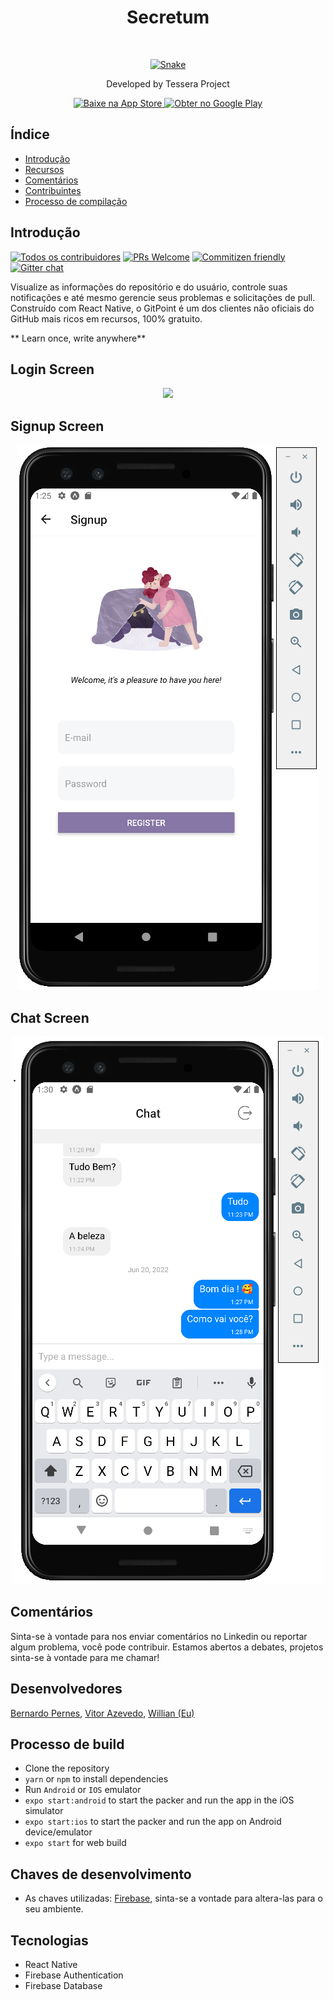 <h1 align="center"> Secretum </h1> <br>
<p align="center">
  <a href="https://gitpoint.co/">
    <img alt="Snake" title="GitPoint" src="https://www.vipre.com/wp-content/uploads/2017/04/vipre-snake-icon.png" width="300">
  </a>
</p>

<p align="center">
  Developed by Tessera Project
</p>

<p align="center">
  <a href="">
    <img alt="Baixe na App Store" title="App Store" src="http://i.imgur.com/0n2zqHD.png" width="140">
  </a>

  <a href="">
    <img alt="Obter no Google Play" title="Google Play" src="http://i.imgur.com/mtGRPuM.png" width="140">
  </a>
</p>

<!-- START DOC gerado TOC, por favor, mantenha o comentário aqui para permitir a atualização automática -->
<!-- NÃO EDITE ESTA SEÇÃO, EM VEZ RE-EXECUTAR DOCTOC PARA ATUALIZAR -->
## Índice

- [Introdução](#introdução)
- [Recursos](#recursos)
- [Comentários](#feedback)
- [Contribuintes](#contribuidores)
- [Processo de compilação](#build-process)


<!-- END docdoc gerado TOC, por favor, mantenha o comentário aqui para permitir a atualização automática -->

## Introdução

[![Todos os contribuidores](https://img.shields.io/badge/all_contributors-3-orange.svg?style=flat-square)](./CONTRIBUTORS.md)
[![PRs Welcome](https://img.shields.io/badge/PRs-welcome-brightgreen.svg?style=flat-square)](http://makeapullrequest.com)
[![Commitizen friendly](https://img.shields.io/badge/commitizen-friendly-brightgreen.svg?style=flat-square)](http://commitizen.github.io/cz-cli/)
[![Gitter chat](https://img.shields.io/badge/chat-on_gitter-008080.svg?style=flat-square)](https://gitter.im/git-point)

Visualize as informações do repositório e do usuário, controle suas notificações e até mesmo gerencie seus problemas e solicitações de pull. Construído com React Native, o GitPoint é um dos clientes não oficiais do GitHub mais ricos em recursos, 100% gratuito.

** Learn once, write anywhere**

## Login Screen

<p align="center">
  <img src = "https://user-images.githubusercontent.com/79064410/174617125-eb32c7f9-0f2b-4e97-a347-6c77329278dd.png" largura=350>
</p>

## Signup Screen

<p align="center">
  <img src = "https://raw.githubusercontent.com/willianrsouza/Secretum/master/build-images/Signup.png?token=GHSAT0AAAAAABVWPGM742AXOYF4S2JYL42CYVQRIKQ" largura=400>
</p>

## Chat Screen

<p align="center">
  <img src = "https://raw.githubusercontent.com/willianrsouza/Secretum/master/build-images/Chat.png?token=GHSAT0AAAAAABVWPGM6FA4KRCWB23A4QKNMYVQQ3FQ" largura=400>
</p>


## Comentários

Sinta-se à vontade para nos enviar comentários no Linkedin ou reportar algum problema, você pode contribuir. Estamos abertos a debates, projetos sinta-se à vontade para me chamar!

## Desenvolvedores

[Bernardo Pernes](https://www.linkedin.com/in/bernardo-pernes-b248161ba/), [Vitor Azevedo](https://www.linkedin.com/in/vitorsazevedo/), [Willian (Eu)](https://www.linkedin.com/in/willianrsouza/)

## Processo de build

-  Clone the repository
- `yarn` or `npm` to install dependencies
-  Run `Android` or `IOS` emulator
- `expo start:android` to start the packer and run the app in the iOS simulator
- `expo start:ios` to start the packer and run the app on Android device/emulator
- `expo start` for web build


## Chaves de desenvolvimento

- As chaves utilizadas:  [Firebase](https://console.firebase.google.com/), sinta-se a vontade para altera-las para o seu ambiente.

## Tecnologias

* React Native
* Firebase Authentication
* Firebase Database


